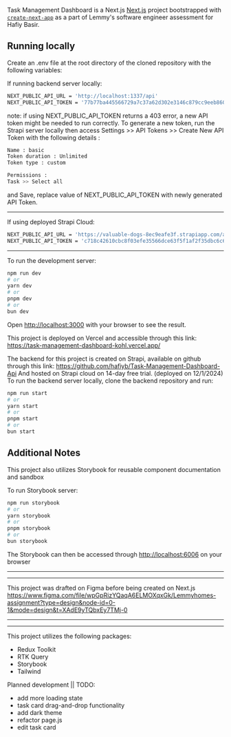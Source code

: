 Task Management Dashboard is a Next.js [Next.js](https://nextjs.org/) project bootstrapped with [`create-next-app`](https://github.com/vercel/next.js/tree/canary/packages/create-next-app) as a part of Lemmy's software engineer assessment for Hafiy Basir.

## Running locally

Create an .env file at the root directory of the cloned repository with the following variables:

If running backend server locally:
```bash
NEXT_PUBLIC_API_URL = 'http://localhost:1337/api'
NEXT_PUBLIC_API_TOKEN = '77b77ba445566729a7c37a62d302e3146c879cc9eeb860c211e30cc280e3f480dca2e15e5f542466f7baea46b799471e7691710871de63f55cb1c036724b422df800f32d745ad9d877d69a6a13f267152ec2c9be424e43f7f6e0da7d648929005743e742add166b1357c05de168cb25630499db8d23b8c9360a726028da2ec5c'
```

note: if using NEXT_PUBLIC_API_TOKEN returns a 403 error, a new API token might be needed to run correctly. To generate a new token, run the Strapi server locally then access Settings >> API Tokens >> Create New API Token with the following details : 
```bash
Name : basic
Token duration : Unlimited
Token type : custom

Permissions :
Task >> Select all
```

and Save, replace value of NEXT_PUBLIC_API_TOKEN with newly generated API Token.

---
If using deployed Strapi Cloud:
```bash
NEXT_PUBLIC_API_URL = 'https://valuable-dogs-8ec9eafe3f.strapiapp.com/api'
NEXT_PUBLIC_API_TOKEN = 'c718c42610cbc8f03efe35566dce63f5f1af2f35dbc6c6250c19009901eb2ddc302c6ff9499e0193a701a8bbcff69d4d52c659f462d39c67dfcb3a924d58dd65775fd28fd582182dd7867e5cebcf7bb9b76228a93c88a7567e692f66398e36605d4e15e1bfb1e362e1f6dbc41a660face670e003ff44e9632872d87afa9ad2ac'
```

---

To run the development server:
```bash
npm run dev
# or
yarn dev
# or
pnpm dev
# or
bun dev
```

Open [http://localhost:3000](http://localhost:3000) with your browser to see the result.

This project is deployed on Vercel and accessible through this link: https://task-management-dashboard-kohl.vercel.app/

The backend for this project is created on Strapi, available on github through this link: https://github.com/hafiyb/Task-Management-Dashboard-Api
And hosted on Strapi cloud on 14-day free trial. (deployed on 12/1/2024)
To run the backend server locally, clone the backend repository and run:
```bash
npm run start
# or
yarn start
# or
pnpm start
# or
bun start
```


## Additional Notes

This project also utilizes Storybook for reusable component documentation and sandbox

To run Storybook server:
```bash
npm run storybook
# or
yarn storybook
# or
pnpm storybook
# or
bun storybook
```

The Storybook can then be accessed through [http://localhost:6006](http://localhost:6006) on your browser

---
---

This project was drafted on Figma before being created on Next.js
https://www.figma.com/file/wpGpRizYQaqA6ELMOXqxGk/Lemmyhomes-assignment?type=design&node-id=0-1&mode=design&t=XAdE9yTQbxEy7TMj-0

---
---

This project utilizes the following packages:
- Redux Toolkit
- RTK Query
- Storybook
- Tailwind

Planned development || TODO:
- add more loading state
- task card drag-and-drop functionality
- add dark theme
- refactor page.js
- edit task card




